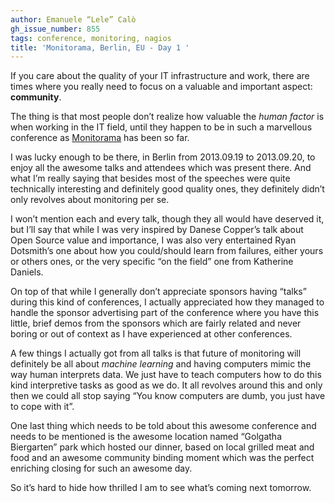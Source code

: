 ```yaml
---
author: Emanuele “Lele” Calò
gh_issue_number: 855
tags: conference, monitoring, nagios
title: 'Monitorama, Berlin, EU - Day 1 '
---
```


If you care about the quality of your IT infrastructure and work, there are times where you really need to focus on a valuable and important aspect: **community**.

The thing is that most people don’t realize how valuable the *human factor* is when working in the IT field, until they happen to be in such a marvellous conference as [Monitorama](https://monitorama.eu) has been so far.

I was lucky enough to be there, in Berlin from 2013.09.19 to 2013.09.20, to enjoy all the awesome talks and attendees which was present there. And what I’m really saying that besides most of the speeches were quite technically interesting and definitely good quality ones, they definitely didn’t only revolves about monitoring per se.

I won’t mention each and every talk, though they all would have deserved it, but I’ll say that while I was very inspired by Danese Copper’s talk about Open Source value and importance,  I was also very entertained Ryan Dotsmith’s one about how you could/should learn from failures, either yours or others ones, or the very specific “on the field” one from Katherine Daniels.

On top of that while I generally don’t appreciate sponsors having “talks” during this kind of conferences, I actually appreciated how they managed to handle the sponsor advertising part of the conference where you have this little, brief demos from the sponsors which are fairly related and never boring or out of context as I have experienced at other conferences.

A few things I actually got from all talks is that future of monitoring will definitely be all about *machine learning* and having computers mimic the way human interprets data. We just have to teach computers how to do this kind interpretive tasks as good as we do. It all revolves around this and only then we could all stop saying “You know computers are dumb, you just have to cope with it”.

One last thing which needs to be told about this awesome conference and needs to be mentioned is the awesome location named “Golgatha Biergarten” park which hosted our dinner, based on local grilled meat and food and an awesome community binding moment which was the perfect enriching closing for such an awesome day.

So it’s hard to hide how thrilled I am to see what’s coming next tomorrow.
